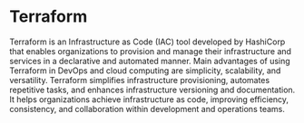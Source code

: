 # Terraform
Terraform is an Infrastructure as Code (IAC) tool developed by HashiCorp that enables organizations to provision and manage their infrastructure and services in a declarative and automated manner. Main advantages of using Terraform in  DevOps and cloud computing are simplicity, scalability, and versatility.
Terraform simplifies infrastructure provisioning, automates repetitive tasks, and enhances infrastructure versioning and documentation. It helps organizations achieve infrastructure as code, improving efficiency, consistency, and collaboration within development and operations teams.
